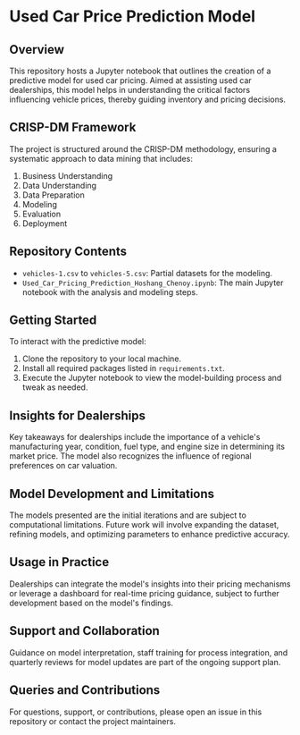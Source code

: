 # Used Car Price Prediction Model

## Overview

This repository hosts a Jupyter notebook that outlines the creation of a predictive model for used car pricing. Aimed at assisting used car dealerships, this model helps in understanding the critical factors influencing vehicle prices, thereby guiding inventory and pricing decisions.

## CRISP-DM Framework

The project is structured around the CRISP-DM methodology, ensuring a systematic approach to data mining that includes:

1. Business Understanding
2. Data Understanding
3. Data Preparation
4. Modeling
5. Evaluation
6. Deployment

## Repository Contents

- `vehicles-1.csv` to `vehicles-5.csv`: Partial datasets for the modeling.
- `Used_Car_Pricing_Prediction_Hoshang_Chenoy.ipynb`: The main Jupyter notebook with the analysis and modeling steps.

## Getting Started

To interact with the predictive model:

1. Clone the repository to your local machine.
2. Install all required packages listed in `requirements.txt`.
3. Execute the Jupyter notebook to view the model-building process and tweak as needed.

## Insights for Dealerships

Key takeaways for dealerships include the importance of a vehicle's manufacturing year, condition, fuel type, and engine size in determining its market price. The model also recognizes the influence of regional preferences on car valuation.

## Model Development and Limitations

The models presented are the initial iterations and are subject to computational limitations. Future work will involve expanding the dataset, refining models, and optimizing parameters to enhance predictive accuracy.

## Usage in Practice

Dealerships can integrate the model's insights into their pricing mechanisms or leverage a dashboard for real-time pricing guidance, subject to further development based on the model's findings.

## Support and Collaboration

Guidance on model interpretation, staff training for process integration, and quarterly reviews for model updates are part of the ongoing support plan.

## Queries and Contributions

For questions, support, or contributions, please open an issue in this repository or contact the project maintainers.

